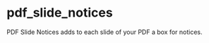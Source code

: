 pdf_slide_notices
=================

PDF Slide Notices adds to each slide of your PDF a box for notices.
